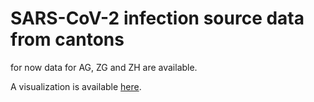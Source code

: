 # SARS-CoV-2 infection source data from cantons
for now data for AG, ZG and ZH are available.

A visualization is available [here](https://maekke.github.io/visualize_infection_sources.html).
